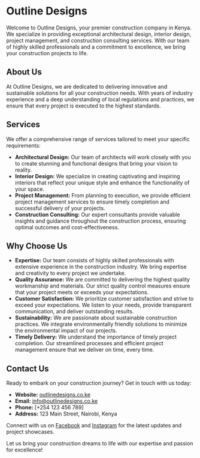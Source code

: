 # Outline Designs

Welcome to Outline Designs, your premier construction company in Kenya. We specialize in providing exceptional architectural design, interior design, project management, and construction consulting services. With our team of highly skilled professionals and a commitment to excellence, we bring your construction projects to life.

## About Us

At Outline Designs, we are dedicated to delivering innovative and sustainable solutions for all your construction needs. With years of industry experience and a deep understanding of local regulations and practices, we ensure that every project is executed to the highest standards.

## Services

We offer a comprehensive range of services tailored to meet your specific requirements:

- **Architectural Design:** Our team of architects will work closely with you to create stunning and functional designs that bring your vision to reality.
- **Interior Design:** We specialize in creating captivating and inspiring interiors that reflect your unique style and enhance the functionality of your space.
- **Project Management:** From planning to execution, we provide efficient project management services to ensure timely completion and successful delivery of your projects.
- **Construction Consulting:** Our expert consultants provide valuable insights and guidance throughout the construction process, ensuring optimal outcomes and cost-effectiveness.

## Why Choose Us

- **Expertise:** Our team consists of highly skilled professionals with extensive experience in the construction industry. We bring expertise and creativity to every project we undertake.
- **Quality Assurance:** We are committed to delivering the highest quality workmanship and materials. Our strict quality control measures ensure that your project meets or exceeds your expectations.
- **Customer Satisfaction:** We prioritize customer satisfaction and strive to exceed your expectations. We listen to your needs, provide transparent communication, and deliver outstanding results.
- **Sustainability:** We are passionate about sustainable construction practices. We integrate environmentally friendly solutions to minimize the environmental impact of our projects.
- **Timely Delivery:** We understand the importance of timely project completion. Our streamlined processes and efficient project management ensure that we deliver on time, every time.

## Contact Us

Ready to embark on your construction journey? Get in touch with us today:

- **Website:** [outlinedesigns.co.ke](https://outlinedesigns.co.ke)
- **Email:** info@outlinedesigns.co.ke
- **Phone:** [+254 123 456 789]
- **Address:** 123 Main Street, Nairobi, Kenya

Connect with us on [Facebook](https://www.facebook.com/OutlineDesigns) and [Instagram](https://www.instagram.com/outline_designs) for the latest updates and project showcases.

Let us bring your construction dreams to life with our expertise and passion for excellence!
